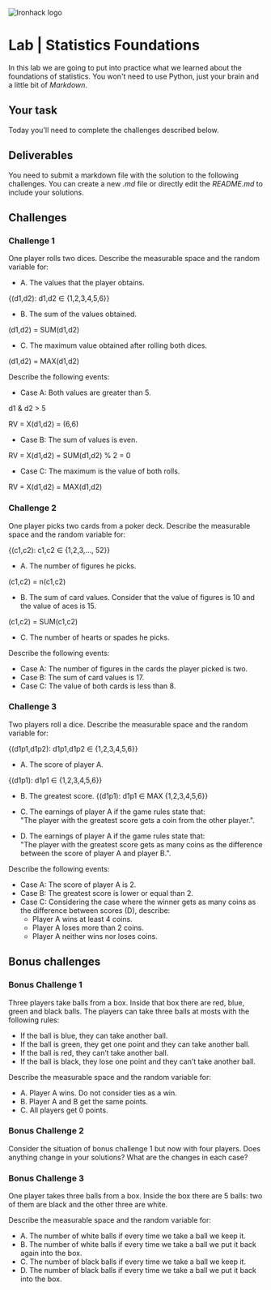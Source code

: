 ![Ironhack logo](https://i.imgur.com/1QgrNNw.png)

# Lab | Statistics Foundations
In this lab we are going to put into practice what we learned about the foundations of statistics. You won't need to use Python, just your brain and a little bit of *Markdown*. 

## Your task
Today you'll need to complete the challenges described below.

## Deliverables
You need to submit a markdown file with the solution to the following challenges. You can create a new *.md* file or directly edit the *README.md* to include your solutions.

## Challenges

### Challenge 1
One player rolls two dices. Describe the measurable space and the random variable for:
* A. The values that the player obtains.

{(d1,d2): d1,d2 ∈ {1,2,3,4,5,6}}

* B. The sum of the values obtained.

(d1,d2) = SUM(d1,d2)

* C. The maximum value obtained after rolling both dices.

(d1,d2) = MAX(d1,d2)

Describe the following events:
* Case A: Both values are greater than 5.

d1 & d2 > 5

RV = X(d1,d2) = (6,6)

* Case B: The sum of values is even.

RV = X(d1,d2) = SUM(d1,d2) % 2 = 0

* Case C: The maximum is the value of both rolls.

RV = X(d1,d2) = MAX(d1,d2) 

### Challenge 2
One player picks two cards from a poker deck. Describe the measurable space and the random variable for:

{(c1,c2): c1,c2 ∈ {1,2,3,..., 52}}

* A. The number of figures he picks.

(c1,c2) = n(c1,c2) 

* B. The sum of card values. Consider that the value of figures is 10 and the value of aces is 15.

(c1,c2) = SUM(c1,c2) 

* C. The number of hearts or spades he picks.

Describe the following events:
* Case A: The number of figures in the cards the player picked is two.
* Case B: The sum of card values is 17.
* Case C: The value of both cards is less than 8.

### Challenge 3
Two players roll a dice. Describe the measurable space and the random variable for:

{(d1p1,d1p2): d1p1,d1p2 ∈ {1,2,3,4,5,6}}

* A. The score of player A.

{(d1p1): d1p1 ∈ {1,2,3,4,5,6}}

* B. The greatest score.
{(d1p1): d1p1 ∈ MAX {1,2,3,4,5,6}}

* C. The earnings of player A if the game rules state that:  
"The player with the greatest score gets a coin from the other player.".

* D. The earnings of player A if the game rules state that:  
"The player with the greatest score gets as many coins as the difference between the score of player A and player B.". 

Describe the following events:
* Case A: The score of player A is 2.
* Case B: The greatest score is lower or equal than 2.
* Case C: Considering the case where the winner gets as many coins as the difference between scores (D), describe: 
  * Player A wins at least 4 coins.
  * Player A loses more than 2 coins.
  * Player A neither wins nor loses coins.

## Bonus challenges
### Bonus Challenge 1
Three players take balls from a box. Inside that box there are red, blue, green and black balls. The players can take three balls at mosts with the following rules:

* If the ball is blue, they can take another ball.
* If the ball is green, they get one point and they can take another ball.
* If the ball is red, they can’t take another ball.
* If the ball is black, they lose one point and they can’t take another ball.

Describe the measurable space and the random variable for:
* A. Player A wins. Do not consider ties as a win.
* B. Player A and B get the same points.
* C. All players get 0 points.

### Bonus Challenge 2
Consider the situation of bonus challenge 1 but now with four players. Does anything change in your solutions? What are the changes in each case?

### Bonus Challenge 3
One player takes three balls from a box. Inside the box there are 5 balls: two of them are black and the other three are white. 

Describe the measurable space and the random variable for:
* A. The number of white balls if every time we take a ball we keep it.
* B. The number of white balls if every time we take a ball we put it back again into the box.
* C. The number of black balls if every time we take a ball we keep it.
* D. The number of black balls if every time we take a ball we put it back into the box.